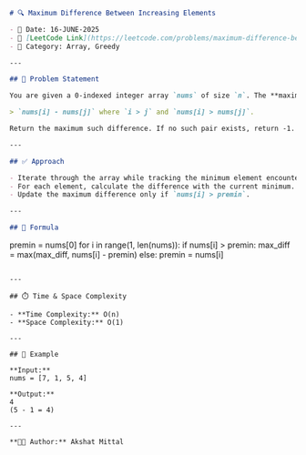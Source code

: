 ```markdown
# 🔍 Maximum Difference Between Increasing Elements

- 📅 Date: 16-JUNE-2025  
- 🔗 [LeetCode Link](https://leetcode.com/problems/maximum-difference-between-increasing-elements/)  
- 🧠 Category: Array, Greedy

---

## 🧾 Problem Statement

You are given a 0-indexed integer array `nums` of size `n`. The **maximum difference** between two elements `nums[i]` and `nums[j]` is defined as:

> `nums[i] - nums[j]` where `i > j` and `nums[i] > nums[j]`.

Return the maximum such difference. If no such pair exists, return -1.

---

## ✅ Approach

- Iterate through the array while tracking the minimum element encountered so far.
- For each element, calculate the difference with the current minimum.
- Update the maximum difference only if `nums[i] > premin`.

---

## 🔢 Formula

```
premin = nums[0]
for i in range(1, len(nums)):
    if nums[i] > premin:
        max_diff = max(max_diff, nums[i] - premin)
    else:
        premin = nums[i]
```

---

## ⏱️ Time & Space Complexity

- **Time Complexity:** O(n)
- **Space Complexity:** O(1)

---

## 🧪 Example

**Input:**  
nums = [7, 1, 5, 4]  

**Output:**  
4  
(5 - 1 = 4)

---

**👨‍💻 Author:** Akshat Mittal
```

